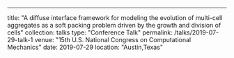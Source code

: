 ---
title: "A diffuse interface framework for modeling the evolution of multi-cell aggregates as a soft packing problem driven by the growth and division of cells"
collection: talks
type: "Conference Talk"
permalink: /talks/2019-07-29-talk-1
venue: "15th U.S. National Congress on Computational Mechanics"
date: 2019-07-29
location: "Austin,Texas"